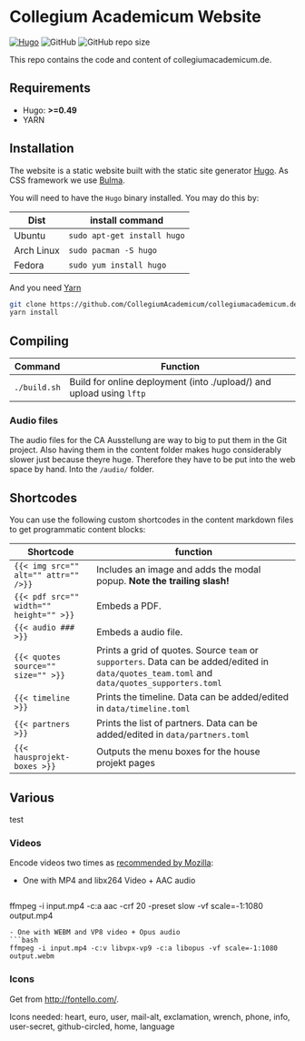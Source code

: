 # Collegium Academicum Website

[![Hugo](https://img.shields.io/badge/Buildwith-hugo-pink?logo=hugo)](https://gohugo.io/)
![GitHub](https://img.shields.io/github/license/morris-frank/unsupervised-source-separation)
![GitHub repo size](https://img.shields.io/github/repo-size/collegiumacademicum/collegiumacademicum.de)

This repo contains the code and content of collegiumacademicum.de.

## Requirements

- Hugo: **>=0.49**
- YARN

## Installation

The website is a static website built with the static site generator [Hugo](gohugo.io). As CSS framework we use [Bulma](bulma.io).

You will need to have the `Hugo` binary installed. You may do this by:

| Dist       | install command             |
| ---------- | --------------------------- |
| Ubuntu     | `sudo apt-get install hugo` |
| Arch Linux | `sudo pacman -S hugo`       |
| Fedora     | `sudo yum install hugo`     |

And you need [Yarn](https://yarnpkg.com/lang/en/docs/install)

```bash
git clone https://github.com/CollegiumAcademicum/collegiumacademicum.de
yarn install
```

## Compiling

| Command      | Function                                                             |
| ------------ | -------------------------------------------------------------------- |
| `./build.sh` | Build for online deployment (into ./upload/) and upload using `lftp` |

### Audio files

The audio files for the CA Ausstellung are way to big to put them in the Git project. Also having them in the content folder makes hugo considerably slower just because theyre huge. Therefore they have to be put into the web space by hand. Into the `/audio/` folder.

## Shortcodes

You can use the following custom shortcodes in the content markdown files to get programmatic content blocks:

| Shortcode                               | function                                                                                                                                      |
| --------------------------------------- | --------------------------------------------------------------------------------------------------------------------------------------------- |
| `{{< img src="" alt="" attr="" />}}`    | Includes an image and adds the modal popup. **Note the trailing slash!**                                                                      |
| `{{< pdf src="" width="" height="" >}}` | Embeds a PDF.                                                                                                                                 |
| `{{< audio ### >}}`                     | Embeds a audio file.                                                                                                                          |
| `{{< quotes source="" size="" >}}`      | Prints a grid of quotes. Source `team` or `supporters`. Data can be added/edited in `data/quotes_team.toml` and `data/quotes_supporters.toml` |
| `{{< timeline >}}`                      | Prints the timeline. Data can be added/edited in `data/timeline.toml`                                                                         |
| `{{< partners >}}`                      | Prints the list of partners. Data can be added/edited in `data/partners.toml`                                                                 |
| `{{< hausprojekt-boxes >}}`             | Outputs the menu boxes for the house projekt pages                                                                                            |

## Various

test

### Videos

Encode videos two times as [recommended by Mozilla](https://developer.mozilla.org/en-US/docs/Web/Media/Formats/Video_codecs):

- One with MP4 and libx264 Video + AAC audio
  ```bash
ffmpeg -i input.mp4 -c:a aac -crf 20 -preset slow -vf scale=-1:1080 output.mp4
  ```
- One with WEBM and VP8 video + Opus audio
  ```bash
ffmpeg -i input.mp4 -c:v libvpx-vp9 -c:a libopus -vf scale=-1:1080 output.webm
  ```

### Icons

Get from http://fontello.com/.

Icons needed: heart, euro, user, mail-alt, exclamation, wrench, phone, info, user-secret, github-circled, home, language
